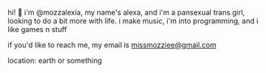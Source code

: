 hi! 👋 i'm @mozzalexia, my name's alexa, and i'm a pansexual trans girl, looking to do a bit more with life.
i make music, i'm into programming, and i like games n stuff

if you'd like to reach me, my email is missmozziee@gmail.com

location: earth or something
<!---
mozzalexia/mozzalexia is a ✨ special ✨ repository because its `README.md` (this file) appears on your GitHub profile.
You can click the Preview link to take a look at your changes.
--->
